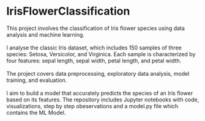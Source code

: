 # IrisFlowerClassification

This project involves the classification of Iris flower species using data analysis and  machine learning.<br><br>I analyse the classic Iris dataset, which includes 150 samples of three species: Setosa, Versicolor, and Virginica. Each sample is characterized by four features: sepal length, sepal width, petal length, and petal width.<br><br>The project covers data preprocessing, exploratory data analysis, model training, and evaluation. <br><br>I aim to build a model that accurately predicts the species of an Iris flower based on its features. The repository includes Jupyter notebooks with code, visualizations, step by step obeservations and a model.py file which contains the ML Model.<br>
